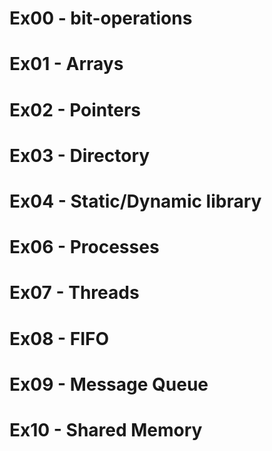 # Ex00 - bit-operations
# Ex01 - Arrays
# Ex02 - Pointers 
# Ex03 - Directory
# Ex04 - Static/Dynamic library
# Ex06 - Processes
# Ex07 - Threads
# Ex08 - FIFO
# Ex09 - Message Queue
# Ex10 - Shared Memory